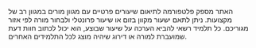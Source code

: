 האתר מספק פלטפורמה לתיאום שיעורים פרטיים עם מגוון מורים במגוון רב של מקצועות.
ניתן לתאם ישעור מקוון בזום או שיעור פרונטלי ולבחור מורה לפי אזור מגוריכם.
כל תלמיד רשאי להביא הערכה על שיעור שבוצע, הוא יכול לכתוב חוות דעת שמועברת למורה או דירוג שיהיה מוצג לכל התלמידים האחרים.


